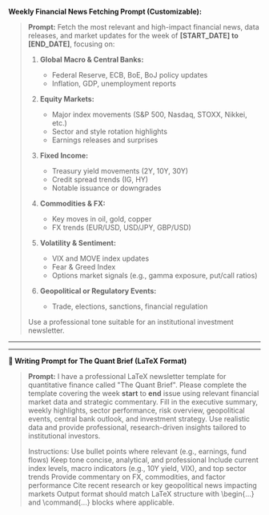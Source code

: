 
**Weekly Financial News Fetching Prompt (Customizable):**

> **Prompt:**
> Fetch the most relevant and high-impact financial news, data releases, and market updates for the week of **\[START\_DATE] to \[END\_DATE]**, focusing on:
>
> 1. **Global Macro & Central Banks:**
>
>    * Federal Reserve, ECB, BoE, BoJ policy updates
>    * Inflation, GDP, unemployment reports
> 2. **Equity Markets:**
>
>    * Major index movements (S\&P 500, Nasdaq, STOXX, Nikkei, etc.)
>    * Sector and style rotation highlights
>    * Earnings releases and surprises
> 3. **Fixed Income:**
>
>    * Treasury yield movements (2Y, 10Y, 30Y)
>    * Credit spread trends (IG, HY)
>    * Notable issuance or downgrades
> 4. **Commodities & FX:**
>
>    * Key moves in oil, gold, copper
>    * FX trends (EUR/USD, USD/JPY, GBP/USD)
> 5. **Volatility & Sentiment:**
>
>    * VIX and MOVE index updates
>    * Fear & Greed Index
>    * Options market signals (e.g., gamma exposure, put/call ratios)
> 6. **Geopolitical or Regulatory Events:**
>
>    * Trade, elections, sanctions, financial regulation
>
> Use a professional tone suitable for an institutional investment newsletter.

---

---

**📝 Writing Prompt for The Quant Brief (LaTeX Format)**

> **Prompt:**
> I have a professional LaTeX newsletter template for quantitative finance called "The Quant Brief". Please complete the template covering the week **start** to **end** issue using relevant financial market data and strategic commentary. Fill in the executive summary, weekly highlights, sector performance, risk overview, geopolitical events, central bank outlook, and investment strategy. Use realistic data and provide professional, research-driven insights tailored to institutional investors.
>
> Instructions:
> Use bullet points where relevant (e.g., earnings, fund flows)
> Keep tone concise, analytical, and professional
> Include current index levels, macro indicators (e.g., 10Y yield, VIX), and top sector trends
> Provide commentary on FX, commodities, and factor performance
> Cite recent research or key geopolitical news impacting markets
> Output format should match LaTeX structure with \begin{...} and \command{...} blocks where applicable.



